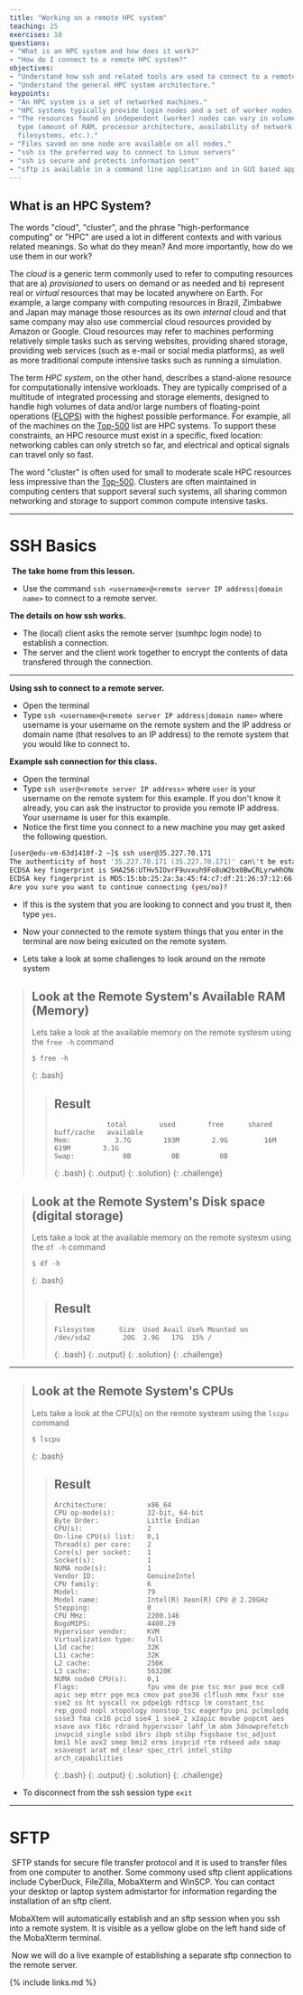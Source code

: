 ```yaml
---
title: "Working on a remote HPC system"
teaching: 25
exercises: 10
questions:
- "What is an HPC system and how does it work?"
- "How do I connect to a remote HPC system?"
objectives:
- "Understand how ssh and related tools are used to connect to a remote HPC system."
- "Understand the general HPC system architecture."
keypoints:
- "An HPC system is a set of networked machines."
- "HPC systems typically provide login nodes and a set of worker nodes."
- "The resources found on independent (worker) nodes can vary in volume and
  type (amount of RAM, processor architecture, availability of network mounted
  filesystems, etc.)."
- "Files saved on one node are available on all nodes."
- "ssh is the preferred way to connect to Linux servers"
- "ssh is secure and protects information sent"
- "sftp is available in a command line application and in GUI based applications for file transfers"
---
```


## What is an HPC System?

The words "cloud", "cluster", and the phrase "high-performance computing" or
"HPC" are used a lot in different contexts and with various related meanings.
So what do they mean? And more importantly, how do we use them in our work?

The *cloud* is a generic term commonly used to refer to computing resources
that are a) *provisioned* to users on demand or as needed and b) represent real
or *virtual* resources that may be located anywhere on Earth. For example, a
large company with computing resources in Brazil, Zimbabwe and Japan may manage
those resources as its own *internal* cloud and that same company may also
use commercial cloud resources provided by Amazon or Google. Cloud
resources may refer to machines performing relatively simple tasks such as
serving websites, providing shared storage, providing web services (such as
e-mail or social media platforms), as well as more traditional compute
intensive tasks such as running a simulation.

The term *HPC system*, on the other hand, describes a stand-alone resource for
computationally intensive workloads. They are typically comprised of a
multitude of integrated processing and storage elements, designed to handle
high volumes of data and/or large numbers of floating-point operations
([FLOPS](https://en.wikipedia.org/wiki/FLOPS)) with the highest possible
performance. For example, all of the machines on the
[Top-500](https://www.top500.org) list are HPC systems. To support these
constraints, an HPC resource must exist in a specific, fixed location:
networking cables can only stretch so far, and electrical and optical signals
can travel only so fast.

The word "cluster" is often used for small to moderate scale HPC resources less
impressive than the [Top-500](https://www.top500.org). Clusters are often
maintained in computing centers that support several such systems, all sharing
common networking and storage to support common compute intensive tasks.

---
# SSH Basics
​
**The take home from this lesson.**
​
- Use the command `ssh <username>@<remote server IP address|domain name>` to connect to a remote server.
​

**The details on how ssh works.**
​
- The (local) client asks the remote server (sumhpc login node) to establish a connection.
- The server and the client work together to encrypt the contents of data transfered through the connection.

---
**Using ssh to connect to a remote server.**
​
- Open the terminal
​
- Type `ssh <username>@<remote server IP address|domain name>` where username is your username on the remote system and the IP address or domain name (that resolves to an IP address) to the remote system that you would like to connect to.  


**Example ssh connection for this class.**
​
- Open the terminal
​
- Type `ssh user@<remote server IP address>` where ```user``` is your username on the remote system for this example. If you don't know it already, you can ask the instructor to provide you remote IP address. Your username is user for this example.
​
- Notice the first time you connect to a new machine you may get asked the following question. ​

```BASH
[user@edu-vm-63d1410f-2 ~]$ ssh user@35.227.70.171
The authenticity of host '35.227.70.171 (35.227.70.171)' can\'t be established.
ECDSA key fingerprint is SHA256:UTHv5IOvrF9uvxuh9Fo8uW2bx0BwCRLyrwHhONoiIj8.
ECDSA key fingerprint is MD5:15:bb:25:2a:3a:45:f4:c7:df:21:26:37:12:66:79:77.
Are you sure you want to continue connecting (yes/no)?
```
- If this is the system that you are looking to connect and you trust it, then type `yes`.
​
- Now your connected to the remote system things that you enter in the terminal are now being exicuted on the remote system.

- Lets take a look at some challenges to look around on the remote system
​


> ##  Look at the Remote System's Available RAM (Memory)
>
>Lets take a look at the available memory on the remote systesm using the ```free -h``` command
>
>```
>$ free -h
>```
>{: .bash}
>
>> ## Result
>>```
>>              total        used        free      shared  buff/cache   available
>>Mem:           3.7G        193M        2.9G         16M        619M        3.1G
>>Swap:            0B          0B          0B
>>```
>>{: .bash}
>>{: .output}
>{: .solution}
{: .challenge}


> ##  Look at the Remote System's Disk space (digital storage)
>
>Lets take a look at the available memory on the remote systesm using the ```df -h``` command
>
>```
>$ df -h
>```
>{: .bash}
>
>> ## Result
>>```
>>Filesystem      Size  Used Avail Use% Mounted on
>>/dev/sda2        20G  2.9G   17G  15% /
>>```
>>{: .bash}
>>{: .output}
>{: .solution}
{: .challenge}
​

---
> ##  Look at the Remote System's CPUs
>
>Lets take a look at the CPU(s) on the remote systesm using the ```lscpu``` command
>
>```
>$ lscpu
>```
>{: .bash}
>
>> ## Result
>>```
>> Architecture:          x86_64  
>> CPU op-mode(s):        32-bit, 64-bit  
>> Byte Order:            Little Endian  
>> CPU(s):                2  
>> On-line CPU(s) list:   0,1  
>> Thread(s) per core:    2
>> Core(s) per socket:    1
>> Socket(s):             1
>> NUMA node(s):          1
>> Vendor ID:             GenuineIntel
>> CPU family:            6
>> Model:                 79
>> Model name:            Intel(R) Xeon(R) CPU @ 2.20GHz
>> Stepping:              0
>> CPU MHz:               2200.146
>> BogoMIPS:              4400.29
>> Hypervisor vendor:     KVM
>> Virtualization type:   full
>> L1d cache:             32K
>> L1i cache:             32K
>> L2 cache:              256K
>> L3 cache:              56320K
>> NUMA node0 CPU(s):     0,1
>> Flags:                 fpu vme de pse tsc msr pae mce cx8 apic sep mtrr pge mca cmov pat pse36 clflush mmx fxsr sse sse2 ss ht syscall nx pdpe1gb rdtscp lm constant_tsc rep_good nopl xtopology nonstop_tsc eagerfpu pni pclmulqdq ssse3 fma cx16 pcid sse4_1 sse4_2 x2apic movbe popcnt aes xsave avx f16c rdrand hypervisor lahf_lm abm 3dnowprefetch invpcid_single ssbd ibrs ibpb stibp fsgsbase tsc_adjust bmi1 hle avx2 smep bmi2 erms invpcid rtm rdseed adx smap xsaveopt arat md_clear spec_ctrl intel_stibp arch_capabilities
>>```
>>{: .bash}
>>{: .output}
>{: .solution}
{: .challenge}

- To disconnect from the ssh session type `exit`

---
# SFTP
​
SFTP stands for secure file transfer protocol and it is used to transfer files from one computer to another. Some commony used sftp client applications include CyberDuck, FileZilla, MobaXterm and WinSCP. You can contact your desktop or laptop system admistartor for information regarding the installation of an sftp client.
​

MobaXtem will automatically establish and an sftp session when you ssh into a remote system. It is visible as a yellow globe on the left hand side of the MobaXterm terminal.

​
Now we will do a live example of establishing a separate sftp connection to the remote server.

{% include links.md %}
